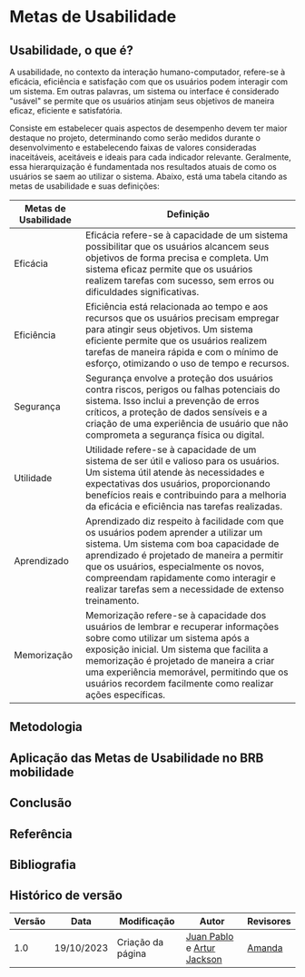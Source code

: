# Metas de Usabilidade

## Usabilidade, o que é?
A usabilidade, no contexto da interação humano-computador,   refere-se à eficácia, eficiência e satisfação com que os usuários podem interagir com um sistema. Em outras palavras, um sistema ou interface é considerado "usável" se permite que os usuários atinjam seus objetivos de maneira eficaz, eficiente e satisfatória.

Consiste em estabelecer quais aspectos de desempenho devem ter maior destaque no projeto, determinando como serão medidos durante o desenvolvimento e estabelecendo faixas de valores consideradas inaceitáveis, aceitáveis e ideais para cada indicador relevante. Geralmente, essa hierarquização é fundamentada nos resultados atuais de como os usuários se saem ao utilizar o sistema. Abaixo, está uma tabela citando as metas de usabilidade e suas definições:

|Metas de Usabilidade | Definição |
|--------|----------|
|Eficácia | Eficácia refere-se à capacidade de um sistema possibilitar que os usuários alcancem seus objetivos de forma precisa e completa. Um sistema eficaz permite que os usuários realizem tarefas com sucesso, sem erros ou dificuldades significativas.|
|Eficiência| Eficiência está relacionada ao tempo e aos recursos que os usuários precisam empregar para atingir seus objetivos. Um sistema eficiente permite que os usuários realizem tarefas de maneira rápida e com o mínimo de esforço, otimizando o uso de tempo e recursos.|
|Segurança|Segurança envolve a proteção dos usuários contra riscos, perigos ou falhas potenciais do sistema. Isso inclui a prevenção de erros críticos, a proteção de dados sensíveis e a criação de uma experiência de usuário que não comprometa a segurança física ou digital.|
|Utilidade |Utilidade refere-se à capacidade de um sistema de ser útil e valioso para os usuários. Um sistema útil atende às necessidades e expectativas dos usuários, proporcionando benefícios reais e contribuindo para a melhoria da eficácia e eficiência nas tarefas realizadas.|
|Aprendizado | Aprendizado diz respeito à facilidade com que os usuários podem aprender a utilizar um sistema. Um sistema com boa capacidade de aprendizado é projetado de maneira a permitir que os usuários, especialmente os novos, compreendam rapidamente como interagir e realizar tarefas sem a necessidade de extenso treinamento.|
|Memorização |  Memorização refere-se à capacidade dos usuários de lembrar e recuperar informações sobre como utilizar um sistema após a exposição inicial. Um sistema que facilita a memorização é projetado de maneira a criar uma experiência memorável, permitindo que os usuários recordem facilmente como realizar ações específicas.


## Metodologia


## Aplicação das Metas de Usabilidade no BRB mobilidade


## Conclusão


## Referência


## Bibliografia

## Histórico de versão

| Versão | Data       | Modificação                             | Autor                         | Revisores                         |
| ------ | ---------- | --------------------------------------- | ----------------------------- | ----------------------------- |
|    1.0   |   19/10/2023   |   Criação da página |  [Juan Pablo](https://github.com/Juan-Ricarte) e  [Artur Jackson](https://github.com/artur-jack) |  [Amanda](https://github.com/Amandaaaaabreu)|
